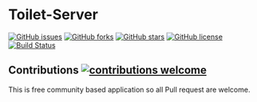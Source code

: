 # Toilet-Server

[![GitHub issues](https://img.shields.io/github/issues/tamanneupane/public-toilet-server.svg?style=flat-square)](https://github.com/tamanneupane/public-toilet-server/issues) [![GitHub forks](https://img.shields.io/github/forks/tamanneupane/toilet-server.svg?style=flat-square)](https://github.com/tamanneupane/toilet-server/network) [![GitHub stars](https://img.shields.io/github/stars/tamanneupane/toilet-server.svg?style=flat-square)](https://github.com/tamanneupane/toilet-server/stargazers) [![GitHub license](https://img.shields.io/github/license/tamanneupane/toilet-server.svg?style=flat-square)](https://github.com/tamanneupane/toilet-server/blob/develop/LICENSE) [![Build Status](https://travis-ci.org/tamanneupane/public-toilet-server.svg?branch=develop&style=flat-square)](https://travis-ci.org/tamanneupane/public-toilet-server)
## Contributions [![contributions welcome](https://img.shields.io/badge/contributions-welcome-brightgreen.svg?style=flat-square)](https://github.com/tamanneupane/toilet-server/issues)

This is free community based application so all Pull request are welcome.